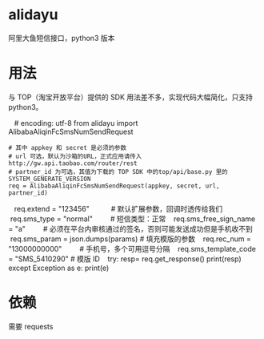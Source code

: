 # alidayu
阿里大鱼短信接口，python3 版本

# 用法
与 TOP（淘宝开放平台）提供的 SDK 用法差不多，实现代码大幅简化，只支持 python3。

    # encoding: utf-8
    from alidayu import AlibabaAliqinFcSmsNumSendRequest

    # 其中 appkey 和 secret 是必须的参数
    # url 可选，默认为沙箱的URL，正式应用请传入 http://gw.api.taobao.com/router/rest
    # partner_id 为可选，其值为下载的 TOP SDK 中的top/api/base.py 里的SYSTEM_GENERATE_VERSION
    req = AlibabaAliqinFcSmsNumSendRequest(appkey, secret, url, partner_id)
     
    req.extend = "123456"                  # 默认扩展参数，回调时透传给我们
    req.sms_type = "normal"                # 短信类型：正常
    req.sms_free_sign_name = "a"           # 必须在平台内审核通过的签名，否则可能发送成功但是手机收不到
    req.sms_param = json.dumps(params)     # 填充模版的参数
    req.rec_num = "13000000000"            # 手机号，多个可用逗号分隔
    req.sms_template_code = "SMS_5410290"  # 模版 ID
    try:
        resp= req.get_response()
        print(resp)
    except Exception as e:
        print(e)


# 依赖
需要 requests
